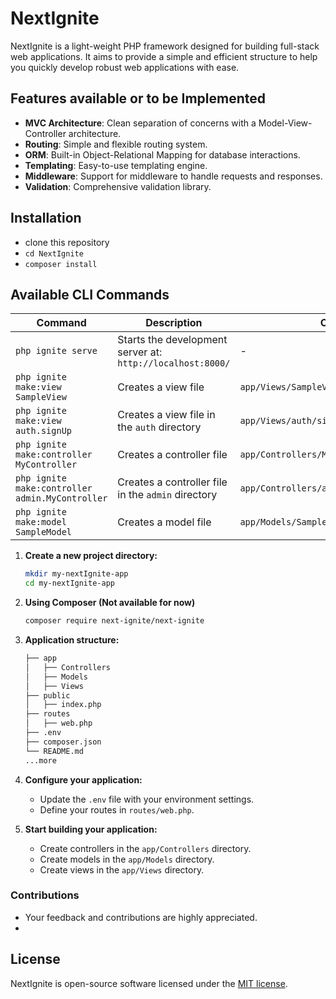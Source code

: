 # NextIgnite

NextIgnite is a light-weight PHP framework designed for building full-stack web applications. It aims to provide a simple and efficient structure to help you quickly develop robust web applications with ease.

## Features available or to be Implemented

- **MVC Architecture**: Clean separation of concerns with a Model-View-Controller architecture.
- **Routing**: Simple and flexible routing system.
- **ORM**: Built-in Object-Relational Mapping for database interactions.
- **Templating**: Easy-to-use templating engine.
- **Middleware**: Support for middleware to handle requests and responses.
- **Validation**: Comprehensive validation library.

## Installation
- clone this repository
- `cd NextIgnite`
- `composer install`


## Available CLI Commands

| Command                                       | Description                                                      | Output                                        |
|-----------------------------------------------|------------------------------------------------------------------|-----------------------------------------------|
| `php ignite serve`                            | Starts the development server at: `http://localhost:8000/`       | -                                             |
| `php ignite make:view SampleView`             | Creates a view file                                              | `app/Views/SampleView.nxt.php`                |
| `php ignite make:view auth.signUp`            | Creates a view file in the `auth` directory                      | `app/Views/auth/signUp.nxt.php`               |
| `php ignite make:controller MyController`     | Creates a controller file                                        | `app/Controllers/MyController.php`            |
| `php ignite make:controller admin.MyController` | Creates a controller file in the `admin` directory          | `app/Controllers/admin/MyController.php`      |
| `php ignite make:model SampleModel`           | Creates a model file                                             | `app/Models/SampleModel.php`                  |


1. **Create a new project directory:**

   ```bash
   mkdir my-nextIgnite-app
   cd my-nextIgnite-app
   ```

2. **Using Composer (Not available for now)**
 
   ```bash
   composer require next-ignite/next-ignite
   ```

3. **Application structure:**

   ```bash
   ├── app
   │   ├── Controllers
   │   ├── Models
   │   ├── Views
   ├── public
   │   ├── index.php
   ├── routes
   │   ├── web.php
   ├── .env
   ├── composer.json
   └── README.md
   ...more
   ```

4. **Configure your application:**

   - Update the `.env` file with your environment settings.
   - Define your routes in `routes/web.php`.

5. **Start building your application:**

   - Create controllers in the `app/Controllers` directory.
   - Create models in the `app/Models` directory.
   - Create views in the `app/Views` directory.

### Contributions

- Your feedback and contributions are highly appreciated.
- 

## License

NextIgnite is open-source software licensed under the [MIT license](https://opensource.org/licenses/MIT).
